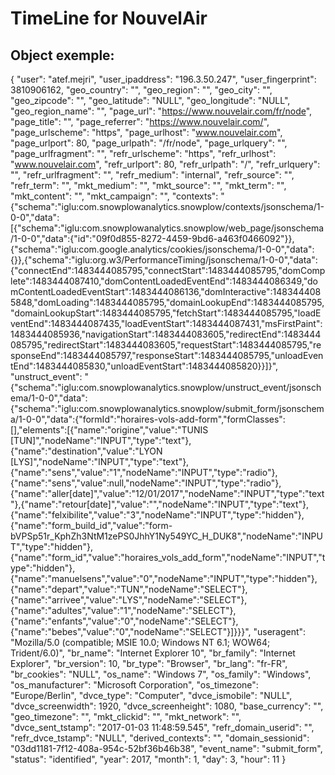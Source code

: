# TimeLine for NouvelAir

## Object exemple:
{
    "user": "atef.mejri",
    "user_ipaddress": "196.3.50.247",
    "user_fingerprint": 3810906162,
    "geo_country": "",
    "geo_region": "",
    "geo_city": "",
    "geo_zipcode": "",
    "geo_latitude": "NULL",
    "geo_longitude": "NULL",
    "geo_region_name": "",
    "page_url": "https://www.nouvelair.com/fr/node",
    "page_title": "",
    "page_referrer": "https://www.nouvelair.com/",
    "page_urlscheme": "https",
    "page_urlhost": "www.nouvelair.com",
    "page_urlport": 80,
    "page_urlpath": "/fr/node",
    "page_urlquery": "",
    "page_urlfragment": "",
    "refr_urlscheme": "https",
    "refr_urlhost": "www.nouvelair.com",
    "refr_urlport": 80,
    "refr_urlpath": "/",
    "refr_urlquery": "",
    "refr_urlfragment": "",
    "refr_medium": "internal",
    "refr_source": "",
    "refr_term": "",
    "mkt_medium": "",
    "mkt_source": "",
    "mkt_term": "",
    "mkt_content": "",
    "mkt_campaign": "",
    "contexts": "{\"schema\":\"iglu:com.snowplowanalytics.snowplow/contexts/jsonschema/1-0-0\",\"data\":[{\"schema\":\"iglu:com.snowplowanalytics.snowplow/web_page/jsonschema/1-0-0\",\"data\":{\"id\":\"09f0d855-8272-4459-9bd6-a463f0466092\"}},{\"schema\":\"iglu:com.google.analytics/cookies/jsonschema/1-0-0\",\"data\":{}},{\"schema\":\"iglu:org.w3/PerformanceTiming/jsonschema/1-0-0\",\"data\":{\"connectEnd\":1483444085795,\"connectStart\":1483444085795,\"domComplete\":1483444087410,\"domContentLoadedEventEnd\":1483444086349,\"domContentLoadedEventStart\":1483444086136,\"domInteractive\":1483444085848,\"domLoading\":1483444085795,\"domainLookupEnd\":1483444085795,\"domainLookupStart\":1483444085795,\"fetchStart\":1483444085795,\"loadEventEnd\":1483444087435,\"loadEventStart\":1483444087431,\"msFirstPaint\":1483444085936,\"navigationStart\":1483444083605,\"redirectEnd\":1483444085795,\"redirectStart\":1483444083605,\"requestStart\":1483444085795,\"responseEnd\":1483444085797,\"responseStart\":1483444085795,\"unloadEventEnd\":1483444085830,\"unloadEventStart\":1483444085820}}]}",
    "unstruct_event": "{\"schema\":\"iglu:com.snowplowanalytics.snowplow/unstruct_event/jsonschema/1-0-0\",\"data\":{\"schema\":\"iglu:com.snowplowanalytics.snowplow/submit_form/jsonschema/1-0-0\",\"data\":{\"formId\":\"horaires-vols-add-form\",\"formClasses\":[],\"elements\":[{\"name\":\"origine\",\"value\":\"TUNIS [TUN]\",\"nodeName\":\"INPUT\",\"type\":\"text\"},{\"name\":\"destination\",\"value\":\"LYON [LYS]\",\"nodeName\":\"INPUT\",\"type\":\"text\"},{\"name\":\"sens\",\"value\":\"1\",\"nodeName\":\"INPUT\",\"type\":\"radio\"},{\"name\":\"sens\",\"value\":null,\"nodeName\":\"INPUT\",\"type\":\"radio\"},{\"name\":\"aller[date]\",\"value\":\"12/01/2017\",\"nodeName\":\"INPUT\",\"type\":\"text\"},{\"name\":\"retour[date]\",\"value\":\"\",\"nodeName\":\"INPUT\",\"type\":\"text\"},{\"name\":\"felxibilite\",\"value\":\"3\",\"nodeName\":\"INPUT\",\"type\":\"hidden\"},{\"name\":\"form_build_id\",\"value\":\"form-bVPSp51r_KphZh3NtM1zePS0JhhY1Ny549YC_H_DUK8\",\"nodeName\":\"INPUT\",\"type\":\"hidden\"},{\"name\":\"form_id\",\"value\":\"horaires_vols_add_form\",\"nodeName\":\"INPUT\",\"type\":\"hidden\"},{\"name\":\"manuelsens\",\"value\":\"0\",\"nodeName\":\"INPUT\",\"type\":\"hidden\"},{\"name\":\"depart\",\"value\":\"TUN\",\"nodeName\":\"SELECT\"},{\"name\":\"arrivee\",\"value\":\"LYS\",\"nodeName\":\"SELECT\"},{\"name\":\"adultes\",\"value\":\"1\",\"nodeName\":\"SELECT\"},{\"name\":\"enfants\",\"value\":\"0\",\"nodeName\":\"SELECT\"},{\"name\":\"bebes\",\"value\":\"0\",\"nodeName\":\"SELECT\"}]}}}",
    "useragent": "Mozilla/5.0 (compatible; MSIE 10.0; Windows NT 6.1; WOW64; Trident/6.0)",
    "br_name": "Internet Explorer 10",
    "br_family": "Internet Explorer",
    "br_version": 10,
    "br_type": "Browser",
    "br_lang": "fr-FR",
    "br_cookies": "NULL",
    "os_name": "Windows 7",
    "os_family": "Windows",
    "os_manufacturer": "Microsoft Corporation",
    "os_timezone": "Europe/Berlin",
    "dvce_type": "Computer",
    "dvce_ismobile": "NULL",
    "dvce_screenwidth": 1920,
    "dvce_screenheight": 1080,
    "base_currency": "",
    "geo_timezone": "",
    "mkt_clickid": "",
    "mkt_network": "",
    "dvce_sent_tstamp": "2017-01-03 11:48:59.545",
    "refr_domain_userid": "",
    "refr_dvce_tstamp": "NULL",
    "derived_contexts": "",
    "domain_sessionid": "03dd1181-7f12-408a-954c-52bf36b46b38",
    "event_name": "submit_form",
    "status": "identified",
    "year": 2017,
    "month": 1,
    "day": 3,
    "hour": 11
  }
  